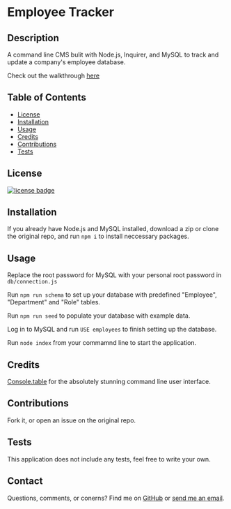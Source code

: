 # Employee Tracker

## Description

A command line CMS bulit with Node.js, Inquirer, and MySQL to track and update a company's employee database.

Check out the walkthrough [here](https://youtu.be/cdlbFh71EGw)

## Table of Contents

* [License](#license)
* [Installation](#installation)
* [Usage](#usage)
* [Credits](#credits)
* [Contributions](#contributions)
* [Tests](#tests)


## License
    
[![license badge](https://img.shields.io/static/v1?label=license&message=MIT&color=important)](https://opensource.org/licenses/MIT)

## Installation

If you already have Node.js and MySQL installed, download a zip or clone the original repo, and run `npm i` to install neccessary packages.

## Usage

Replace the root password for MySQL with your personal root password in `db/connection.js`

Run `npm run schema` to set up your database with predefined "Employee", "Department" and "Role" tables.

Run `npm run seed` to populate your database with example data.

Log in to MySQL and run `USE employees` to finish setting up the database.

Run `node index` from your commamnd line to start the application.

## Credits

[Console.table](https://momentjs.com/docs/#/displaying/) for the absolutely stunning command line user interface.

## Contributions

Fork it, or open an issue on the original repo.

## Tests

This application does not include any tests, feel free to write your own.

## Contact

Questions, comments, or conerns? Find me on [GitHub](https://github.com/rawagschal/) or [send me an email](mailto:rawagschal@gmail.com).